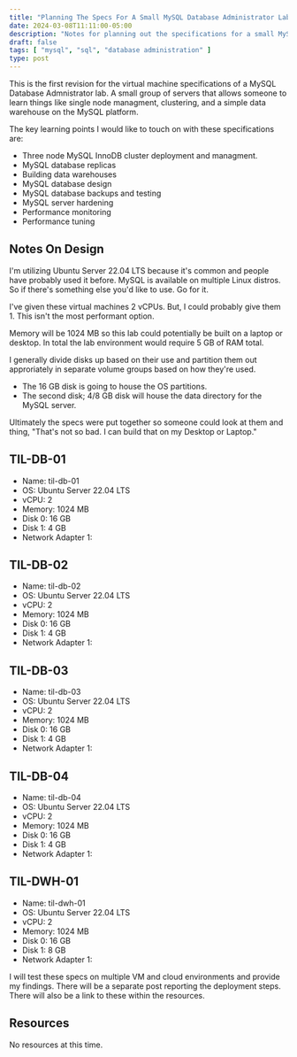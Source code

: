 ```yaml
---
title: "Planning The Specs For A Small MySQL Database Administrator Lab"
date: 2024-03-08T11:11:00-05:00
description: "Notes for planning out the specifications for a small MySQL Database Administrator lab."
draft: false
tags: [ "mysql", "sql", "database administration" ]
type: post
---
```


This is the first revision for the virtual machine specifications of a
MySQL Database Admnistrator lab. A small group of servers that allows
someone to learn things like single node managment, clustering, and a
simple data warehouse on the MySQL platform.

The key learning points I would like to touch on with these
specifications are:

- Three node MySQL InnoDB cluster deployment and managment.
- MySQL database replicas
- Building data warehouses
- MySQL database design
- MySQL database backups and testing
- MySQL server hardening
- Performance monitoring
- Performance tuning

## Notes On Design

I'm utilizing Ubuntu Server 22.04 LTS because it's common and people
have probably used it before. MySQL is available on multiple Linux
distros. So if there's something else you'd like to use. Go for it.

I've given these virtual machines 2 vCPUs. But, I could probably give
them 1. This isn't the most performant option.

Memory will be 1024 MB so this lab could potentially be built on a
laptop or desktop. In total the lab environment would require 5 GB of
RAM total.

I generally divide disks up based on their use and partition them out
approriately in separate volume groups based on how they're used. 

- The 16 GB disk is going to house the OS partitions.
- The second disk; 4/8 GB disk will house the data directory for the
  MySQL server.

Ultimately the specs were put together so someone could look at them and
thing, "That's not so bad. I can build that on my Desktop or Laptop."

## TIL-DB-01

- Name: til-db-01
- OS: Ubuntu Server 22.04 LTS
- vCPU: 2
- Memory: 1024 MB
- Disk 0: 16 GB
- Disk 1: 4 GB
- Network Adapter 1:

## TIL-DB-02

- Name: til-db-02
- OS: Ubuntu Server 22.04 LTS
- vCPU: 2
- Memory: 1024 MB
- Disk 0: 16 GB
- Disk 1: 4 GB
- Network Adapter 1:

## TIL-DB-03

- Name: til-db-03
- OS: Ubuntu Server 22.04 LTS
- vCPU: 2
- Memory: 1024 MB
- Disk 0: 16 GB
- Disk 1: 4 GB
- Network Adapter 1:

## TIL-DB-04

- Name: til-db-04
- OS: Ubuntu Server 22.04 LTS
- vCPU: 2
- Memory: 1024 MB
- Disk 0: 16 GB
- Disk 1: 4 GB
- Network Adapter 1:

## TIL-DWH-01

- Name: til-dwh-01
- OS: Ubuntu Server 22.04 LTS
- vCPU: 2
- Memory: 1024 MB
- Disk 0: 16 GB
- Disk 1: 8 GB
- Network Adapter 1:

I will test these specs on multiple VM and cloud environments and
provide my findings. There will be a separate post reporting the
deployment steps. There will also be a link to these within the
resources.

## Resources

No resources at this time.
